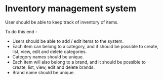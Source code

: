 # Inventory management system
User should be able to keep track of inventory of items.

To do this end -
* Users should be able to add / edit items to the system.
* Each item can belong to a category, and it should be possible to create, list, view, edit and delete categories.
* Category names should be unique.
* Each item will also belong to a brand, and it should be possible to create, list, view, edit and delete brands.
* Brand name should be unique.
